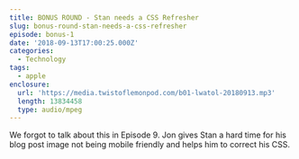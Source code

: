 ```yaml
---
title: BONUS ROUND - Stan needs a CSS Refresher
slug: bonus-round-stan-needs-a-css-refresher
episode: bonus-1
date: '2018-09-13T17:00:25.000Z'
categories:
  - Technology
tags:
  - apple
enclosure:
  url: 'https://media.twistoflemonpod.com/b01-lwatol-20180913.mp3'
  length: 13834458
  type: audio/mpeg
---
```


We forgot to talk about this in Episode 9. Jon gives Stan a hard time for his blog post image not being mobile friendly and helps him to correct his CSS.

